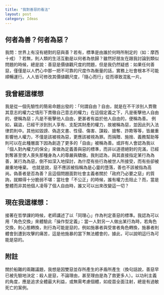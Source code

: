 ```yaml
---
title: "我對善惡的看法"
layout: post
category: Ideas
---
```

## 何者為善？何者為惡？
我問：世界上有沒有絕對的惡與善？若有，標準是由誰於何時所制定的（如：摩西十戒）？若無，則人類的生活互動是以何者為依歸？雖然好朋友在跟我討論到類似問題的時候，總是說：善惡是價値觀尺度的問題，但是我仍然疑惑：如果任何善惡，僅僅是以人們心中那一把不可靠的尺度作為衡量的話，實務上社會根本不可能順暢運行。人人皆可修改其價値觀尺度，「隨心而行」從而導致混亂一片。

## 我曾經這樣想
我是從一個先驗性的簡易命題出發的：「何謂自由？自由，就是在不干涉別人貫徹其意志的權力之情形下貫徹自己意志的權力」在這個定義之下，凡是衝擊他人自由的，便稱為惡；凡是不衝擊他人自由，更甚者有益於他人自由的，便稱為善。
例如，竊盜，已經干涉到別人享有、支配其財產的權力，故被稱為惡，並因此列入法律罰則中。其他如毀謗、偽造文書、性侵、傷害、謀殺、搶奪、詐欺等等，皆嚴重影響他人權力，不僅是該被視為惡，更應該被視為罪。而捐贈、施捨、義務幫助等則可以在此種層面下因為創造了更多的「自由」被稱為善。或許有人會認為我以「個人對內權力的保全」來做為定義善與惡的標準，而非以道德絕對的完滿，已經剝奪甚至使人喪失那種身為人的尊嚴與驕傲。我則認為，與其直接指定某行為為善，某行為為惡，倒不如深入地探討，為什麼有些行為被世人所接受，而有些卻被嚴重地唾棄。
也就是說，惡不應該被指稱為是心靈的墮落，善也不該被指為高尚。偽善者是否為善？且這個問題面對社會主義者關於「政府乃必要之惡」的質詢，就顯得十分脆弱不堪：當社會「不公正」的時候，誰有權力去阻止？而，當是整體而非其他個人凌辱了個人自由時，誰又可以出來改變這一切？

## 現在我這樣想：
接著在哲學課的時候，老師講述了以「同理心」作為判定善惡的標準。我認為可以用「角色交換」來體驗此「操作型定義」：當一人對另一人做出某行為時，若角色交換，則心態轉換，則行為可能是惡的，例如施暴者與受害者角色轉換，施暴者則體會到遭到攻擊的痛苦，這是他施暴的當下無法體會的，據此，可以說明這行為可能是惡的。

## 附註
關於船難的兩難議題，我想是因雙惡並存所產生的矛盾所產生（換句話說，善惡早已被先驗地決定：殺人是惡，不論理由，甚至理由是為了救更多人）。以功利主義的角度，應是追求全體最大利益，或無需考慮個體，如疫苗全面注射，總是有過敏死亡的案例。
